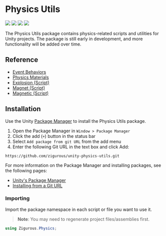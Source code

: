 # Physics Utils

[![](https://img.shields.io/badge/github-repo-blue?logo=github)](https://github.com/zigurous/unity-physics-utils) [![](https://img.shields.io/github/package-json/v/zigurous/unity-physics-utils)](https://github.com/zigurous/unity-physics-utils/releases) [![](https://img.shields.io/badge/docs-link-success)](https://docs.zigurous.com/com.zigurous.physics) [![](https://img.shields.io/github/license/zigurous/unity-physics-utils)](https://github.com/zigurous/unity-physics-utils/blob/main/LICENSE.md)

The Physics Utils package contains physics-related scripts and utilities for Unity projects. The package is still early in development, and more functionality will be added over time.

## Reference

- [Event Behaviors](https://docs.zigurous.com/com.zigurous.physics/manual/events.html)
- [Physics Materials](https://docs.zigurous.com/com.zigurous.physics/manual/materials.html)
- [Explosion (Script)](https://docs.zigurous.com/com.zigurous.physics/api/Zigurous.Physics.Explosion.html)
- [Magnet (Script)](https://docs.zigurous.com/com.zigurous.physics/api/Zigurous.Physics.Magnet.html)
- [Magnetic (Script)](https://docs.zigurous.com/com.zigurous.physics/api/Zigurous.Physics.Magnetic.html)

## Installation

Use the Unity [Package Manager](https://docs.unity3d.com/Manual/upm-ui.html) to install the Physics Utils package.

1. Open the Package Manager in `Window > Package Manager`
2. Click the add (`+`) button in the status bar
3. Select `Add package from git URL` from the add menu
4. Enter the following Git URL in the text box and click Add:

```http
https://github.com/zigurous/unity-physics-utils.git
```

For more information on the Package Manager and installing packages, see the following pages:

- [Unity's Package Manager](https://docs.unity3d.com/Manual/Packages.html)
- [Installing from a Git URL](https://docs.unity3d.com/Manual/upm-ui-giturl.html)

### Importing

Import the package namespace in each script or file you want to use it.

> **Note**: You may need to regenerate project files/assemblies first.

```csharp
using Zigurous.Physics;
```

